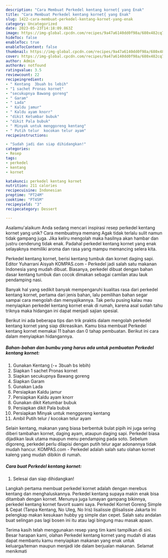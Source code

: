 ```yaml
---
description: "Cara Membuat Perkedel kentang kornet{ yang Enak"
title: "Cara Membuat Perkedel kentang kornet{ yang Enak"
slug: 1422-cara-membuat-perkedel-kentang-kornet-yang-enak
category: Uncategorized
date: 2023-05-23T14:18:09.863Z
image: https://img-global.cpcdn.com/recipes/9a47a6140dd0f98a/680x482cq70/perkedel-kentang-kornet-foto-resep-utama.jpg
hideToc: false
enableToc: true
enableTocContent: false
thumbnail: https://img-global.cpcdn.com/recipes/9a47a6140dd0f98a/680x482cq70/perkedel-kentang-kornet-foto-resep-utama.jpg
cover: https://img-global.cpcdn.com/recipes/9a47a6140dd0f98a/680x482cq70/perkedel-kentang-kornet-foto-resep-utama.jpg
author: Admin
authorAv: notfound
ratingvalue: 3.5
reviewcount: 22
recipeingredient:
- " Kentang  3buah bs lebih"
- "1 sachet Pronas kornet"
- "secukupnya Bawang goreng"
- " Garam"
- " Lada"
- " Kaldu jamur"
- " Kaldu ayam knorr"
- "dikit Ketumbar bubuk"
- "dikit Pala bubuk"
- " Minyak untuk menggoreng kentang"
- " Putih telur  kocokan telur ayam"
recipeinstructions:

- "Sudah jadi dan siap dihidangkan!"
categories:
- Resep
tags:
- perkedel
- kentang
- kornet

katakunci: perkedel kentang kornet 
nutrition: 211 calories
recipecuisine: Indonesian
preptime: "PT24M"
cooktime: "PT45M"
recipeyield: "3"
recipecategory: Dessert

---
```



Asalamu'alaikum Anda sedang mencari inspirasi resep perkedel kentang kornet yang unik? Cara membuatnya memang Agak tidak terlalu sulit namun tidak gampang juga. Jika keliru mengolah maka hasilnya akan hambar dan justru cenderung tidak enak. Padahal perkedel kentang kornet yang enak selayaknya memiliki aroma dan rasa yang mampu memancing selera kita.


Perkedel kentang kornet, berisi kentang tumbuk dan kornet daging sapi. Editor Yuharrani Aisyah KOMPAS.com - Perkedel jadi salah satu makanan Indonesia yang mudah dibuat. Biasanya, perkedel dibuat dengan bahan dasar kentang tumbuk dan cocok dimakan sebagai camilan atau lauk pendamping nasi.

Banyak hal yang sedikit banyak mempengaruhi kualitas rasa dari perkedel kentang kornet, pertama dari jenis bahan, lalu pemilihan bahan segar sampai cara mengolah dan menyajikannya. Tak perlu pusing kalau mau menyiapkan perkedel kentang kornet enak di rumah, karena asal sudah tahu triknya maka hidangan ini dapat menjadi sajian spesial.


Berikut ini ada beberapa tips dan trik praktis dalam mengolah perkedel kentang kornet yang siap dikreasikan. Kamu bisa membuat Perkedel kentang kornet memakai 11 bahan dan 0 tahap pembuatan. Berikut ini cara dalam menyiapkan hidangannya.

<!--inarticleads1-->

##### Bahan-bahan dan bumbu yang harus ada untuk pembuatan Perkedel kentang kornet:

1. Gunakan  Kentang (-+ 3buah bs lebih)
1. Siapkan 1 sachet Pronas kornet
1. Siapkan secukupnya Bawang goreng
1. Siapkan  Garam
1. Gunakan  Lada
1. Persiapkan  Kaldu jamur
1. Persiapkan  Kaldu ayam knorr
1. Gunakan dikit Ketumbar bubuk
1. Persiapkan dikit Pala bubuk
1. Persiapkan  Minyak untuk menggoreng kentang
1. Ambil  Putih telur / kocokan telur ayam


Selain kentang, makanan yang biasa berbentuk bulat pipih ini juga sering diberi tambahan kornet, daging ayam, ataupun daging sapi. Perkedel biasa dijadikan lauk utama maupun menu pendamping pada soto. Sebelum digoreng, perkedel perlu dilapisi dengan putih telur agar adonannya tidak mudah hancur. KOMPAS.com - Perkedel adalah salah satu olahan kornet kaleng yang mudah dibikin di rumah. 

<!--inarticleads2-->

##### Cara buat Perkedel kentang kornet:


1. Selesai dan siap dihidangkan!

Langkah pertama membuat perkedel kornet adalah dengan merebus kentang dan menghaluskannya. Perkedel kentang supaya makin enak bisa ditambah dengan kornet. Menunya juga lumayan gampang bikinnya, perkedel kentang kornet favorit suami saya. Perkedel Kornet Goreng Simple &amp; Cepat (Tanpa Kentang, No Uleg, No Iris) lisalissie @lisalissie Jakarta Ini pelengkap makan kesukaan hubby yg simple dan cepet. Salah satu andalan buat selingan pas lagi bosen ini itu atau lagi bingung mau masak apaan. 

Terima kasih telah menggunakan resep yang tim kami tampilkan di sini. Besar harapan kami, olahan Perkedel kentang kornet yang mudah di atas dapat membantu kamu menyiapkan makanan yang enak untuk keluarga/teman maupun menjadi ide dalam berjualan makanan. Selamat menikmati
